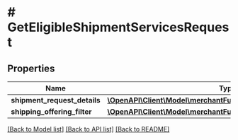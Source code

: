 # # GetEligibleShipmentServicesRequest

## Properties

Name | Type | Description | Notes
------------ | ------------- | ------------- | -------------
**shipment_request_details** | [**\OpenAPI\Client\Model\merchantFulfillment\ShipmentRequestDetails**](ShipmentRequestDetails.md) |  |
**shipping_offering_filter** | [**\OpenAPI\Client\Model\merchantFulfillment\ShippingOfferingFilter**](ShippingOfferingFilter.md) |  | [optional]

[[Back to Model list]](../../README.md#models) [[Back to API list]](../../README.md#endpoints) [[Back to README]](../../README.md)
